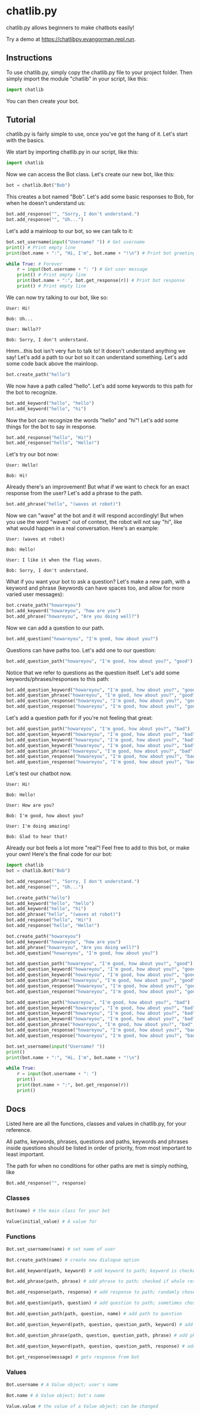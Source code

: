 # chatlib.py

chatlib.py allows beginners to make chatbots easily!

Try a demo at https://chatlibpy.evangorman.repl.run.

## Instructions

To use chatlib.py, simply copy the chatlib.py file to your project folder. Then simply import the module "chatlib" in your script, like this:

```python
import chatlib
```

You can then create your bot.

## Tutorial

chatlib.py is fairly simple to use, once you've got the hang of it. Let's start with the basics.

We start by importing chatlib.py in our script, like this:

``` python
import chatlib
```

Now we can access the Bot class. Let's create our new bot, like this:

``` python
bot = chatlib.Bot("Bob")
```

This creates a bot named "Bob". Let's add some basic responses to Bob, for when he doesn't understand us:

``` python
bot.add_response("", "Sorry, I don't understand.")
bot.add_response("", "Uh...")
```

Let's add a mainloop to our bot, so we can talk to it:

``` python
bot.set_username(input("Username? ")) # Get username
print() # Print empty line
print(bot.name + ":", "Hi, I'm", bot.name + "!\n") # Print bot greeting

while True: # Forever
    r = input(bot.username + ": ") # Get user message
    print() # Print empty line
    print(bot.name + ":", bot.get_response(r)) # Print bot response
    print() # Print empty line
```

We can now try talking to our bot, like so:

```
User: Hi!

Bob: Uh...

User: Hello??

Bob: Sorry, I don't understand.
```

Hmm...this bot isn't very fun to talk to! It doesn't understand anything we say! Let's add a path to our bot so it can understand something. Let's add some code back above the mainloop.

``` python
bot.create_path("hello")
```

We now have a path called "hello". Let's add some keywords to this path for the bot to recognize.

``` python
bot.add_keyword("hello", "hello")
bot.add_keyword("hello", "hi")
```

Now the bot can recognize the words "hello" and "hi"! Let's add some things for the bot to say in response.

``` python
bot.add_response("hello", "Hi!")
bot.add_response("hello", "Hello!")
```

Let's try our bot now:

```
User: Hello!

Bob: Hi!
```

Already there's an improvement! But what if we want to check for an exact response from the user? Let's add a phrase to the path.

``` python
bot.add_phrase("hello", "(waves at robot)")
```

Now we can "wave" at the bot and it will respond accordingly! But when you use the word "waves" out of context, the robot will not say "hi", like what would happen in a real conversation. Here's an example:

```
User: (waves at robot)

Bob: Hello!

User: I like it when the flag waves.

Bob: Sorry, I don't understand.
```

What if you want your bot to ask a question? Let's make a new path, with a keyword and phrase (keywords can have spaces too, and allow for more varied user messages):

``` python
bot.create_path("howareyou")
bot.add_keyword("howareyou", "how are you")
bot.add_phrase("howareyou", "Are you doing well?")
```

Now we can add a question to our path.

``` python
bot.add_question("howareyou", "I'm good, how about you?")
```

Questions can have paths too. Let's add one to our question:

``` python
bot.add_question_path("howareyou", "I'm good, how about you?", "good")
```

Notice that we refer to questions as the question itself. Let's add some keywords/phrases/responses to this path:

``` python
bot.add_question_keyword("howareyou", "I'm good, how about you?", "good", "good")
bot.add_question_phrase("howareyou", "I'm good, how about you?", "good", "I'm doing amazing!")
bot.add_question_response("howareyou", "I'm good, how about you?", "good", "Good to hear that!")
bot.add_question_response("howareyou", "I'm good, how about you?", "good", "That's great!")
```

Let's add a question path for if you're not feeling that great:

``` python
bot.add_question_path("howareyou", "I'm good, how about you?", "bad")
bot.add_question_keyword("howareyou", "I'm good, how about you?", "bad", "bad")
bot.add_question_keyword("howareyou", "I'm good, how about you?", "bad", "terrible")
bot.add_question_keyword("howareyou", "I'm good, how about you?", "bad", "awful")
bot.add_question_phrase("howareyou", "I'm good, how about you?", "bad", "Not that great...")
bot.add_question_response("howareyou", "I'm good, how about you?", "bad", "Sorry to hear that...")
bot.add_question_response("howareyou", "I'm good, how about you?", "bad", "I hope you feel better soon.")
```

Let's test our chatbot now.

```
User: Hi!

Bob: Hello!

User: How are you?

Bob: I'm good, how about you?

User: I'm doing amazing!

Bob: Glad to hear that!
```

Already our bot feels a lot more "real"! Feel free to add to this bot, or make your own! Here's the final code for our bot:

``` python
import chatlib
bot = chatlib.Bot("Bob")

bot.add_response("", "Sorry, I don't understand.")
bot.add_response("", "Uh...")

bot.create_path("hello")
bot.add_keyword("hello", "hello")
bot.add_keyword("hello", "hi")
bot.add_phrase("hello", "(waves at robot)")
bot.add_response("hello", "Hi!")
bot.add_response("hello", "Hello!")

bot.create_path("howareyou")
bot.add_keyword("howareyou", "how are you")
bot.add_phrase("howareyou", "Are you doing well?")
bot.add_question("howareyou", "I'm good, how about you?")

bot.add_question_path("howareyou", "I'm good, how about you?", "good")
bot.add_question_keyword("howareyou", "I'm good, how about you?", "good", "good")
bot.add_question_keyword("howareyou", "I'm good, how about you?", "good", "great")
bot.add_question_phrase("howareyou", "I'm good, how about you?", "good", "I'm doing amazing!")
bot.add_question_response("howareyou", "I'm good, how about you?", "good", "Good to hear that!")
bot.add_question_response("howareyou", "I'm good, how about you?", "good", "That's great!")

bot.add_question_path("howareyou", "I'm good, how about you?", "bad")
bot.add_question_keyword("howareyou", "I'm good, how about you?", "bad", "bad")
bot.add_question_keyword("howareyou", "I'm good, how about you?", "bad", "terrible")
bot.add_question_keyword("howareyou", "I'm good, how about you?", "bad", "awful")
bot.add_question_phrase("howareyou", "I'm good, how about you?", "bad", "Not that great...")
bot.add_question_response("howareyou", "I'm good, how about you?", "bad", "Sorry to hear that...")
bot.add_question_response("howareyou", "I'm good, how about you?", "bad", "I hope you feel better soon.")

bot.set_username(input("Username? "))
print()
print(bot.name + ":", "Hi, I'm", bot.name + "!\n")

while True:
    r = input(bot.username + ": ")
    print()
    print(bot.name + ":", bot.get_response(r))
    print()
```


## Docs

Listed here are all the functions, classes and values in chatlib.py, for your reference.

All paths, keywords, phrases, questions and paths, keywords and phrases inside questions should be listed in order of priority, from most important to least important.

The path for when no conditions for other paths are met is simply nothing, like

```python
Bot.add_response("", response)
```

### Classes

```python
Bot(name) # the main class for your bot

Value(initial_value) # A value for 
```

### Functions

```python
Bot.set_username(name) # set name of user

Bot.create_path(name) # create new dialogue option

Bot.add_keyword(path, keyword) # add keyword to path; keyword is checked for anywhere in response

Bot.add_phrase(path, phrase) # add phrase to path; checked if whole response is exactly phrase

Bot.add_response(path, response) # add response to path; randomly chosen for bot to say

Bot.add_question(path, question) # add question to path; sometimes chosen instead of response

Bot.add_question_path(path, question, name) # add path to question

Bot.add_question_keyword(path, question, question_path, keyword) # add keyword to path in question

Bot.add_question_phrase(path, question, question_path, phrase) # add phrase to path in question

Bot.add_question_keyword(path, question, question_path, response) # add response to path in question

Bot.get_response(message) # gets response from bot
```

### Values

```python
Bot.username # A Value object; user's name

Bot.name # A Value object; bot's name

Value.value # the value of a Value object; can be changed
```

